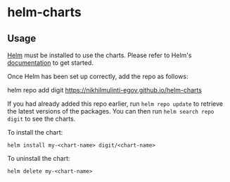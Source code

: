 # helm-charts
## Usage

[Helm](https://helm.sh) must be installed to use the charts.  Please refer to
Helm's [documentation](https://helm.sh/docs) to get started.

Once Helm has been set up correctly, add the repo as follows:

  helm repo add digit https://nikhilmulinti-egov.github.io/helm-charts

If you had already added this repo earlier, run `helm repo update` to retrieve
the latest versions of the packages.  You can then run `helm search repo
digit` to see the charts.

To install the <chart-name> chart:

    helm install my-<chart-name> digit/<chart-name>

To uninstall the chart:

    helm delete my-<chart-name>